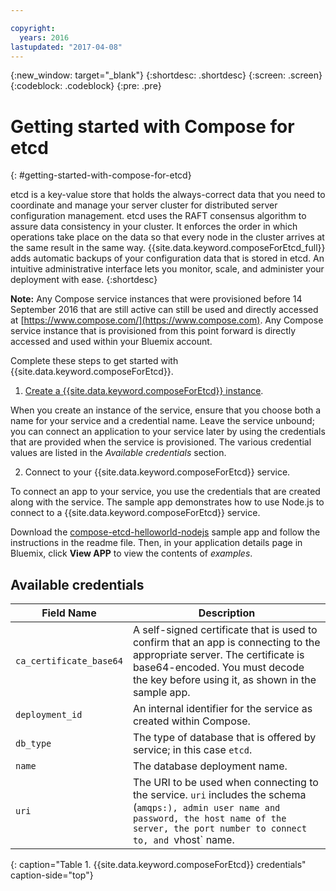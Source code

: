 ```yaml
---

copyright:
  years: 2016
lastupdated: "2017-04-08"
---
```


{:new_window: target="_blank"}
{:shortdesc: .shortdesc}
{:screen: .screen}
{:codeblock: .codeblock}
{:pre: .pre}

# Getting started with Compose for etcd
{: #getting-started-with-compose-for-etcd}

etcd is a key-value store that holds the always-correct data that you need to coordinate and manage your server cluster for distributed server configuration management. etcd uses the RAFT consensus algorithm to assure data consistency in your cluster. It  enforces the order in which operations take place on the data so that every node in the cluster arrives at the same result in the same way. {{site.data.keyword.composeForEtcd_full}} adds automatic backups of your configuration data that is stored in etcd. An intuitive administrative interface lets you monitor, scale, and administer your deployment with ease.
{:shortdesc}

**Note:** Any Compose service instances that were provisioned before 14 September 2016 that are still active can still be used and directly accessed at [https://www.compose.com/](https://www.compose.com). Any Compose service instance that is provisioned from this point forward is directly accessed and used within your Bluemix account.

Complete these steps to get started with {{site.data.keyword.composeForEtcd}}.

1. [Create a {{site.data.keyword.composeForEtcd}} instance](https://console.ng.bluemix.net/catalog/services/compose-for-etcd/).

  When you create an instance of the service, ensure that you choose both a name for your service and a credential name. Leave the service unbound; you can connect an application to your service later by using the credentials that are provided when the service is provisioned. The various credential values are listed in the *Available credentials* section.

2. Connect to your {{site.data.keyword.composeForEtcd}} service.

To connect an app to your service, you use the credentials that are created along with the service. The sample app demonstrates how to use Node.js to connect to a {{site.data.keyword.composeForEtcd}} service.

Download the [compose-etcd-helloworld-nodejs](https://github.com/IBM-Bluemix/compose-etcd-helloworld-nodejs) sample app and follow the instructions in the readme file. Then, in your application details page in Bluemix, click **View APP** to view the contents of _examples_.

## Available credentials

Field Name|Description
----------|-----------
`ca_certificate_base64`|A self-signed certificate that is used to confirm that an app is connecting to the appropriate server. The certificate is base64-encoded. You must decode the key before using it, as shown in the sample app.
`deployment_id`|An internal identifier for the service as created within Compose.
`db_type`|The type of database that is offered by service; in this case `etcd`.
`name`|The database deployment name.
`uri`|The URI to be used when connecting to the service. `uri` includes the schema (`amqps:), admin user name and password, the host name of the server, the port number to connect to, and `vhost` name.
{: caption="Table 1. {{site.data.keyword.composeForEtcd}} credentials" caption-side="top"}
